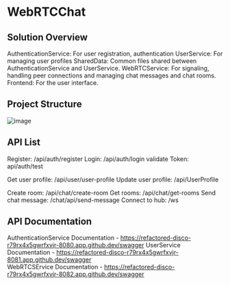 # WebRTCChat

## Solution Overview
AuthenticationService: For user registration, authentication
UserService: For managing user profiles
SharedData: Common files shared between AuthenticationService and UserService.
WebRTCService: For signaling, handling peer connections and managing chat messages and chat rooms.
Frontend: For the user interface.

## Project Structure
![image](https://github.com/user-attachments/assets/90873ef4-2187-441a-909f-e4a446557525)

## API List
Register: /api/auth/register
Login: /api/auth/login
validate Token: api/auth/test

Get user profile: /api/user/user-profile
Update user profile: /api/UserProfile

Create room: /api/chat/create-room
Get rooms: /api/chat/get-rooms
Send chat message: /chat/api/send-message
Connect to hub: /ws

## API Documentation
AuthenticationService Documentation - https://refactored-disco-r79rx4x5gwrfxvjr-8080.app.github.dev/swagger
UserService Documentation - https://refactored-disco-r79rx4x5gwrfxvjr-8081.app.github.dev/swagger                  
WebRTCSErvice Documentation - https://refactored-disco-r79rx4x5gwrfxvjr-8082.app.github.dev/swagger

